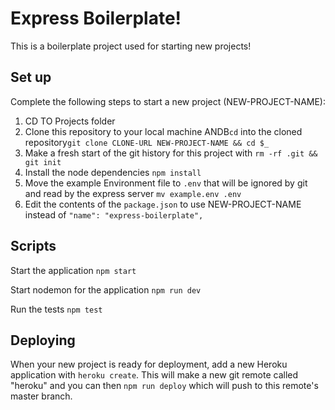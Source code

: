 # Express Boilerplate!

This is a boilerplate project used for starting new projects!

## Set up

Complete the following steps to start a new project (NEW-PROJECT-NAME):

1. CD TO Projects folder
2. Clone this repository to your local machine ANDB`cd` into the cloned repository`git clone CLONE-URL NEW-PROJECT-NAME && cd $_`
3. Make a fresh start of the git history for this project with `rm -rf .git && git init`
4. Install the node dependencies `npm install`
5. Move the example Environment file to `.env` that will be ignored by git and read by the express server `mv example.env .env`
6. Edit the contents of the `package.json` to use NEW-PROJECT-NAME instead of `"name": "express-boilerplate",`

## Scripts

Start the application `npm start`

Start nodemon for the application `npm run dev`

Run the tests `npm test`

## Deploying

When your new project is ready for deployment, add a new Heroku application with `heroku create`. This will make a new git remote called "heroku" and you can then `npm run deploy` which will push to this remote's master branch.
